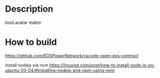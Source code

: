 # Description
boid.avatar maker

# How to build
https://github.com/EOSPowerNetwork/vscode-open-eos-contract

install nodejs via nvm
https://linuxize.com/post/how-to-install-node-js-on-ubuntu-20-04/#installing-nodejs-and-npm-using-nvm